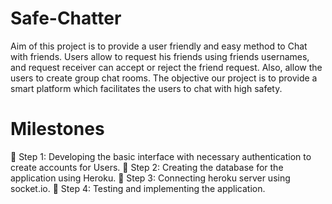 # Safe-Chatter
Aim of this project is to provide a user friendly and easy method to Chat with friends. Users allow to request his friends using friends usernames, and request receiver can accept or reject the friend request. Also, allow the users to create group chat rooms. The objective our project is to provide a smart platform which facilitates the users to chat with high safety. 

# Milestones
 Step 1: Developing the basic interface with necessary authentication to create accounts for Users.
 Step 2: Creating the database for the application using Heroku.
 Step 3: Connecting heroku server using socket.io.
 Step 4: Testing and implementing the application.

